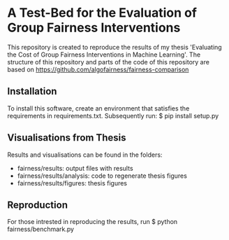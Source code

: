 # A Test-Bed for the Evaluation of Group Fairness Interventions
This repository is created to reproduce the results of my thesis 'Evaluating the Cost of Group Fairness Interventions in Machine Learning'. 
The structure of this repository and parts of the code of this repository are based on https://github.com/algofairness/fairness-comparison

## Installation
To install this software, create an environment that satisfies the requirements in requirements.txt.
Subsequently run: 
$ pip install setup.py

## Visualisations from Thesis
Results and visualisations can be found in the folders:
- fairness/results: output files with results
- fairness/results/analysis: code to regenerate thesis figures
- fairness/results/figures: thesis figures

## Reproduction
For those intrested in reproducing the results, run
$ python fairness/benchmark.py

  
  
